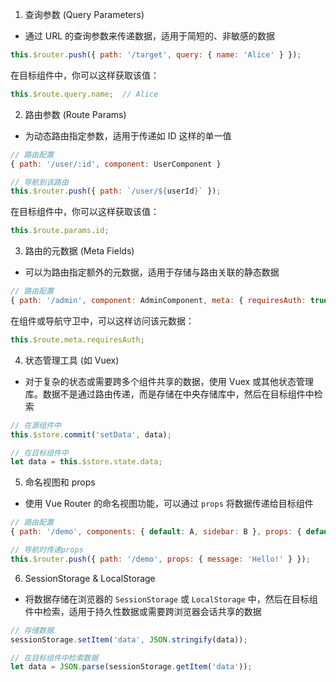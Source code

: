 1. 查询参数 (Query Parameters)

- 通过 URL 的查询参数来传递数据，适用于简短的、非敏感的数据

```JavaScript
this.$router.push({ path: '/target', query: { name: 'Alice' } });
```

在目标组件中，你可以这样获取该值：

```JavaScript
this.$route.query.name;  // Alice
```

2. 路由参数 (Route Params)

- 为动态路由指定参数，适用于传递如 ID 这样的单一值

```JavaScript
// 路由配置
{ path: '/user/:id', component: UserComponent }

// 导航到该路由
this.$router.push({ path: `/user/${userId}` });
```

在目标组件中，你可以这样获取该值：

```JavaScript
this.$route.params.id;
```

3. 路由的元数据 (Meta Fields)

- 可以为路由指定额外的元数据，适用于存储与路由关联的静态数据

```JavaScript
// 路由配置
{ path: '/admin', component: AdminComponent, meta: { requiresAuth: true } }
```

在组件或导航守卫中，可以这样访问该元数据：

```JavaScript
this.$route.meta.requiresAuth;
```

4. 状态管理工具 (如 Vuex)

- 对于复杂的状态或需要跨多个组件共享的数据，使用 Vuex 或其他状态管理库。数据不是通过路由传递，而是存储在中央存储库中，然后在目标组件中检索

```JavaScript
// 在源组件中
this.$store.commit('setData', data);

// 在目标组件中
let data = this.$store.state.data;
```

5. 命名视图和 props

- 使用 Vue Router 的命名视图功能，可以通过 `props` 将数据传递给目标组件

```JavaScript
// 路由配置
{ path: '/demo', components: { default: A, sidebar: B }, props: { default: true, sidebar: false } }

// 导航时传递props
this.$router.push({ path: '/demo', props: { message: 'Hello!' } });
```

6. SessionStorage & LocalStorage

- 将数据存储在浏览器的 `SessionStorage` 或 `LocalStorage` 中，然后在目标组件中检索，适用于持久性数据或需要跨浏览器会话共享的数据

```JavaScript
// 存储数据
sessionStorage.setItem('data', JSON.stringify(data));

// 在目标组件中检索数据
let data = JSON.parse(sessionStorage.getItem('data'));
```


